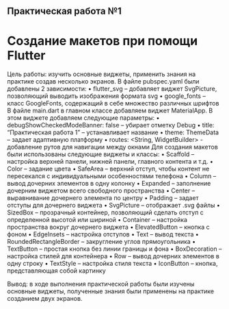 ## Практическая работа №1

# Создание макетов при помощи Flutter

Цель работы: изучить основные виджеты, применить знания на практике создав несколько экранов.
В файле pubspec.yaml были добавлены 2 зависимости:
•	flutter_svg – добавляет виджет SvgPicture, позволяющий выводить изображения формата svg
•	google_fonts – класс GoogleFonts, содержащий в себе множество различных шрифтов
В файле main.dart в главном классе добавляем виджет MaterialApp. В этом виджете добавляем следующие параметры:
•	debugShowCheckedModeBanner: false – убирает отметку Debug
•	title: “Практическая работа 1” – устанавливает название
•	theme: ThemeData – задает адаптивную платформу
•	routes: <String, WidgetBuilder> - добавление рутов для навигации между окнами
Для создания макетов были использованы следующие виджеты и классы:
•	Scaffold – настройка верхней панели, нижней панели, главного контента и т.д.
•	Color – задание цвета
•	SafeArea – верхний отступ, чтобы контент не пересекался с индивидуальными особенностями телефона
•	Column – вывод дочерних элементов в одну колонку
•	Expanded – заполнение дочерним виджетом всего свободного пространства
•	Center – выравнивание дочернего элемента по центру 
•	Padding – задает отступы для дочернего виджета
•	SvgPicture – отображает .svg файлы
•	SizedBox – прозрачный контейнер, позволяющий сделать отступ с определенной высотой или шириной
•	Container – настройка пространства вокруг дочернего виджета
•	ElevatedButton – кнопка с фоном
•	EdgeInsets – настройка отступов
•	Text – вывод текста
•	RoundedRectangleBorder – закругление углов прямоугольника
•	TextButton – простая кнопка без линии границы и фона
•	BoxDecoration – настройка стилей для контейнера
•	Row – вывод дочерних элементов в одну строку
•	TextStyle – настройка стиля текста
•	IconButton – кнопка, представляющая собой картинку

Вывод: в ходе выполнения практической работы были изучены основные виджеты, полученные знания были применены на практике созданием двух экранов.
